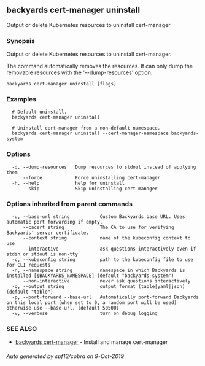 ## backyards cert-manager uninstall

Output or delete Kubernetes resources to uninstall cert-manager

### Synopsis

Output or delete Kubernetes resources to uninstall cert-manager.

The command automatically removes the resources.
It can only dump the removable resources with the '--dump-resources' option.

```
backyards cert-manager uninstall [flags]
```

### Examples

```
  # Default uninstall.
  backyards cert-manager uninstall

  # Uninstall cert-manager from a non-default namespace.
  backyards cert-manager uninstall --cert-manager-namespace backyards-system
```

### Options

```
  -d, --dump-resources   Dump resources to stdout instead of applying them
      --force            Force uninstalling cert-manager
  -h, --help             help for uninstall
      --skip             Skip uninstalling cert-manager
```

### Options inherited from parent commands

```
  -u, --base-url string           Custom Backyards base URL. Uses automatic port forwarding if empty.
      --cacert string             The CA to use for verifying Backyards' server certificate.
      --context string            name of the kubeconfig context to use
      --interactive               ask questions interactively even if stdin or stdout is non-tty
  -c, --kubeconfig string         path to the kubeconfig file to use for CLI requests
  -n, --namespace string          namespace in which Backyards is installed [$BACKYARDS_NAMESPACE] (default "backyards-system")
      --non-interactive           never ask questions interactively
  -o, --output string             output format (table|yaml|json) (default "table")
  -p, --port-forward --base-url   Automatically port-forward Backyards on this local port (when set to 0, a random port will be used) otherwise use --base-url. (default 50500)
  -v, --verbose                   turn on debug logging
```

### SEE ALSO

* [backyards cert-manager](backyards_cert-manager.md)	 - Install and manage cert-manager

###### Auto generated by spf13/cobra on 9-Oct-2019
